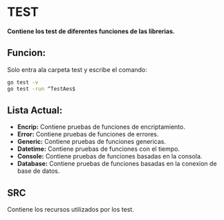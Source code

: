 # **TEST**

**Contiene los test de diferentes funciones de las librerias.**

## **Funcion:**

Solo entra ala carpeta test y escribe el comando:

~~~~bash
go test -v
go test -run ^TestAes$
~~~~

## **Lista Actual:**

* **Encrip:** Contiene pruebas de funciones de encriptamiento.
* **Error:** Contiene pruebas de funciones de errores.
* **Generic:** Contiene pruebas de funciones genericas.
* **Datetime:** Contiene pruebas de funciones con el tiempo.
* **Console:** Contiene pruebas de funciones basadas en la consola.
* **Database:** Contiene pruebas de funciones basadas en la conexion de base de datos.

## **SRC**

Contiene los recursos utilizados por los test.
